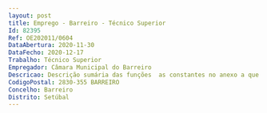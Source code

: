 ```yaml
--- 
layout: post
title: Emprego - Barreiro - Técnico Superior
Id: 82395
Ref: OE202011/0604
DataAbertura: 2020-11-30
DataFecho: 2020-12-17
Trabalho: Técnico Superior
Empregador: Câmara Municipal do Barreiro
Descricao: Descrição sumária das funções  as constantes no anexo a que se refere o no 2 do artigo 88 da LTFP, as quais correspondem ao 3 de complexidade funcional, na carreira e categoria de Técnico Superior.
CodigoPostal: 2830-355 BARREIRO
Concelho: Barreiro
Distrito: Setúbal
--- 
```

